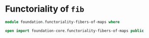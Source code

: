 # Functoriality of `fib`

```agda
module foundation.functoriality-fibers-of-maps where

open import foundation-core.functoriality-fibers-of-maps public
```
